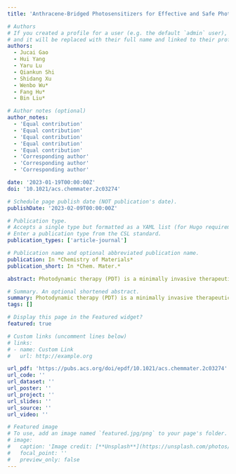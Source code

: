 ```yaml
---
title: 'Anthracene-Bridged Photosensitizers for Effective and Safe Photodynamic Therapy'

# Authors
# If you created a profile for a user (e.g. the default `admin` user), write the username (folder name) here
# and it will be replaced with their full name and linked to their profile.
authors:
  - Jucai Gao
  - Hui Yang
  - Yaru Lu
  - Qiankun Shi
  - Shidang Xu
  - Wenbo Wu*
  - Fang Hu*
  - Bin Liu*

# Author notes (optional)
author_notes:
  - 'Equal contribution'
  - 'Equal contribution'
  - 'Equal contribution'
  - 'Equal contribution'
  - 'Equal contribution'
  - 'Corresponding author'
  - 'Corresponding author'
  - 'Corresponding author'

date: '2023-01-19T00:00:00Z'
doi: '10.1021/acs.chemmater.2c03274'

# Schedule page publish date (NOT publication's date).
publishDate: '2023-02-09T00:00:00Z'

# Publication type.
# Accepts a single type but formatted as a YAML list (for Hugo requirements).
# Enter a publication type from the CSL standard.
publication_types: ['article-journal']

# Publication name and optional abbreviated publication name.
publication: In *Chemistry of Materials*
publication_short: In *Chem. Mater.*

abstract: Photodynamic therapy (PDT) is a minimally invasive therapeutic modality. However, the residual photosensitizers (PSs) after PDT can still produce toxic singlet oxygen (1O2) under sunlight to damage normal tissues. The PS that can be switched off after PDT is desirable but rare. Herein, we propose a general strategy to design effective and self-degradable PSs by embedding an anthracene bridge into donor–acceptor (D–A) structures. First, the steric anthracene can regulate the orbital distribution for enhancing the 1O2 production capacity. More importantly, the anthracene is responsive to the self-produced 1O2 for self-degradation. Besides, the degradation rate can be fine-tuned by the hydrophilicity of PSs. In this way, the PSs can realize a balance between treatment and suicide to ensure PDT and post-treatment safety. This work provides new insights into the design of degradable PSs with a clear mechanism, aiming to improve the post-safety of PDT.

# Summary. An optional shortened abstract.
summary: Photodynamic therapy (PDT) is a minimally invasive therapeutic modality. However, the residual photosensitizers (PSs) after PDT can still produce toxic singlet oxygen (1O2) under sunlight to damage normal tissues. The PS that can be switched off after PDT is desirable but rare. Herein, we propose a general strategy to design effective and self-degradable PSs by embedding an anthracene bridge into donor–acceptor (D–A) structures. First, the steric anthracene can regulate the orbital distribution for enhancing the 1O2 production capacity. More importantly, the anthracene is responsive to the self-produced 1O2 for self-degradation. Besides, the degradation rate can be fine-tuned by the hydrophilicity of PSs. In this way, the PSs can realize a balance between treatment and suicide to ensure PDT and post-treatment safety. This work provides new insights into the design of degradable PSs with a clear mechanism, aiming to improve the post-safety of PDT.
tags: []

# Display this page in the Featured widget?
featured: true

# Custom links (uncomment lines below)
# links:
# - name: Custom Link
#   url: http://example.org

url_pdf: 'https://pubs.acs.org/doi/epdf/10.1021/acs.chemmater.2c03274'
url_code: ''
url_dataset: ''
url_poster: ''
url_project: ''
url_slides: ''
url_source: ''
url_video: ''

# Featured image
# To use, add an image named `featured.jpg/png` to your page's folder.
# image:
#   caption: 'Image credit: [**Unsplash**](https://unsplash.com/photos/pLCdAaMFLTE)'
#   focal_point: ''
#   preview_only: false
---
```

